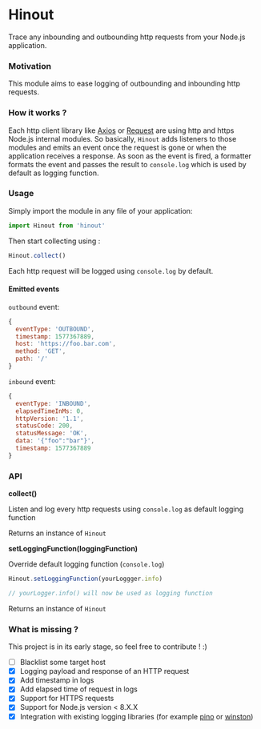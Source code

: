 # Hinout
Trace any inbounding and outbounding http requests from your Node.js application.

### Motivation

This module aims to ease logging of outbounding and inbounding http requests.

### How it works ?

Each http client library like [Axios](https://github.com/axios/axios) or [Request](https://github.com/request/request) are using http and https Node.js internal modules.
So basically, `Hinout` adds listeners to those modules and emits an event once the request is gone or when the application receives a response.
As soon as the event is fired, a formatter formats the event and passes the result to `console.log` which is used by default as logging function.

### Usage

Simply import the module in any file of your application:

```js
import Hinout from 'hinout'
```

Then start collecting using :

```js
Hinout.collect()
```

Each http request will be logged using `console.log` by default.

#### Emitted events
`outbound` event:
```js
{
  eventType: 'OUTBOUND', 
  timestamp: 1577367889,
  host: 'https://foo.bar.com',
  method: 'GET',
  path: '/'
}
```

`inbound` event:
```js
{
  eventType: 'INBOUND',
  elapsedTimeInMs: 0,
  httpVersion: '1.1',
  statusCode: 200,
  statusMessage: 'OK',
  data: '{"foo":"bar"}',
  timestamp: 1577367889
}
```

### API
**collect()** 

Listen and log every http requests using `console.log` as default logging function

Returns an instance of `Hinout`

**setLoggingFunction(loggingFunction)**


Override default logging function (`console.log`)

```js
Hinout.setLoggingFunction(yourLoggger.info)

// yourLogger.info() will now be used as logging function
```
Returns an instance of `Hinout`

### What is missing ?
This project is in its early stage, so feel free to contribute ! :)

- [ ] Blacklist some target host
- [X] Logging payload and response of an HTTP request
- [X] Add timestamp in logs
- [X] Add elapsed time of request in logs
- [X] Support for HTTPS requests
- [X] Support for Node.js version < 8.X.X
- [X] Integration with existing logging libraries (for example [pino](https://github.com/pinojs/pino) or [winston](https://github.com/winstonjs/winston))
